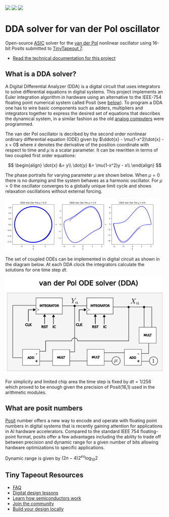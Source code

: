 ![](../../workflows/gds/badge.svg) ![](../../workflows/docs/badge.svg) ![](../../workflows/test/badge.svg)

# DDA solver for van der Pol oscillator

Open-source [ASIC](https://en.wikipedia.org/wiki/Application-specific_integrated_circuit) solver for the [van der Pol](https://en.wikipedia.org/wiki/Van_der_Pol_oscillator) nonlinear oscillator using 16-bit Posits submitted to [TinyTapeout 7](https://tinytapeout.com). 
- [Read the technical documentation for this project](docs/info.md)

## What is a DDA solver?

A Digital Differential Analyzer (DDA) is a digital circuit that uses integrators to solve differential equations in digital systems. This project implements an Euler integration algorithm in hardware using an alternative to the IEEE-754 floating point numerical system called Posit (see [below](#what-are-posit-numbers)). To program a DDA one has to wire basic components such as adders, multipliers and integrators together to express the desired set of equations that describes the dynamical system, in a similar fashion as the old [analog computers](https://www.analogmuseum.org/english/) were programmed. 

The van der Pol oscillator is decribed by the second order nonlinear ordinary differential equation (ODE) given by $\ddot{x} - \mu(1-x^2)\dot{x} -x = 0$ where $\dot{x}$ denotes the derivative of the position coordinate with respect to time and $\mu$ is a scalar parameter. It can be rewritten in terms of two coupled first order equations:

$$
\begin{align}
\dot{x} &= y\\
\dot{y} &= \mu(1-x^2)y - x\\
\end{align}
$$

The phase portraits for varying parameter $\mu$ are shown below. When $\mu=0$ there is no dumping and the system behaves as a harmonic oscillator. For $\mu > 0$ the oscillator converges to a globally unique limit cycle and shows relaxation oscillations without external forcing.


![image](docs/dda_plots.png)

The set of coupled ODEs can be implemented in digital circuit as shown in the diagram below. At each DDA clock the integrators calculate the solutions for one time step $dt$.


![image](van_der_pol_dda.png)

For simplicity and limited chip area the time step is fixed by $dt = 1/256$ which proved to be enough given the precision of Posit(16,1) used in the arithmetic modules.

## What are posit numbers

[Posit](https://spectrum.ieee.org/floating-point-numbers-posits-processor) number offers a new way to encode and operate with floating point numbers in digital systems that is recently gaining attention for applications in AI hardware accelerators. Compared to the standard IEEE 754 floating-point format, posits offer a few advantages including the ability to trade off between precision and dynamic range for a given number of bits allowing hardware optimizations to specific applications.

Dynamic range is given by $(2n-4)2^{es}\log_{10}2$


## Tiny Tapeout Resources
- [FAQ](https://tinytapeout.com/faq/)
- [Digital design lessons](https://tinytapeout.com/digital_design/)
- [Learn how semiconductors work](https://tinytapeout.com/siliwiz/)
- [Join the community](https://tinytapeout.com/discord)
- [Build your design locally](https://docs.google.com/document/d/1aUUZ1jthRpg4QURIIyzlOaPWlmQzr-jBn3wZipVUPt4)

